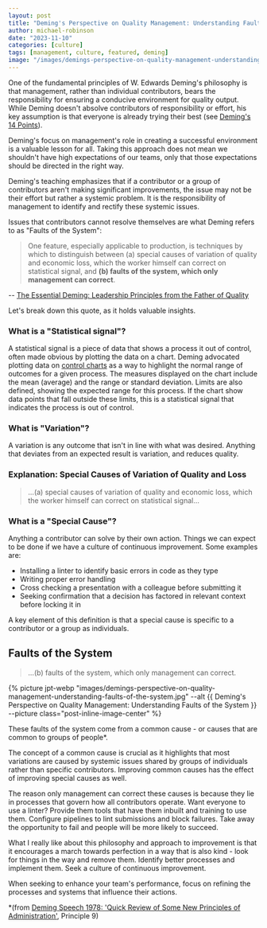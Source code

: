 ```yaml
---
layout: post
title: "Deming's Perspective on Quality Management: Understanding Faults of the System"
author: michael-robinson
date: "2023-11-10"
categories: [culture]
tags: [management, culture, featured, deming]
image: "/images/demings-perspective-on-quality-management-understanding-faults-of-the-system.png"
---
```


One of the fundamental principles of W. Edwards Deming's philosophy is that management, rather than individual contributors, bears the responsibility for ensuring a conducive environment for quality output. While Deming doesn't absolve contributors of responsibility or effort, his key assumption is that everyone is already trying their best (see [Deming's 14 Points](/deming-14-points/)).

Deming's focus on management's role in creating a successful environment is a valuable lesson for all. Taking this approach does not mean we shouldn't have high expectations of our teams, only that those expectations should be directed in the right way.

Deming's teaching emphasizes that if a contributor or a group of contributors aren't making significant improvements, the issue may not be their effort but rather a systemic problem. It is the responsibility of management to identify and rectify these systemic issues.

Issues that contributors cannot resolve themselves are what Deming refers to as "Faults of the System":

> One feature, especially applicable to production, is techniques by which to distinguish between (a) special causes of variation of quality and economic loss, which the worker himself can correct on statistical signal, and **(b) faults of the system, which only management can correct**.

-- [The Essential Deming: Leadership Principles from the Father of Quality](https://learning.oreilly.com/library/view/-/9780071790222/ch01.html)

Let's break down this quote, as it holds valuable insights.

### What is a "Statistical signal"?

A statistical signal is a piece of data that shows a process it out of control, often made obvious by plotting the data on a chart. Deming advocated plotting data on [control charts](https://deming.org/the-first-control-chart/) as a way to highlight the normal range of outcomes for a given process. The measures displayed on the chart include the mean (average) and the range or standard deviation. Limits are also defined, showing the expected range for this process. If the chart show data points that fall outside these limits, this is a statistical signal that indicates the process is out of control.

### What is "Variation"?

A variation is any outcome that isn't in line with what was desired. Anything that deviates from an expected result is variation, and reduces quality.

### Explanation: Special Causes of Variation of Quality and Loss

> ...(a) special causes of variation of quality and economic loss, which the worker himself can correct on statistical signal...

### What is a "Special Cause"?

Anything a contributor can solve by their own action. Things we can expect to be done if we have a culture of continuous improvement. Some examples are:

- Installing a linter to identify basic errors in code as they type
- Writing proper error handling
- Cross checking a presentation with a colleague before submitting it
- Seeking confirmation that a decision has factored in relevant context before locking it in

A key element of this definition is that a special cause is specific to a contributor or a group as individuals.

## Faults of the System

> ...(b) faults of the system, which only management can correct.

{% picture jpt-webp "images/demings-perspective-on-quality-management-understanding-faults-of-the-system.jpg" --alt {{ Deming's Perspective on Quality Management: Understanding Faults of the System }} --picture class="post-inline-image-center" %}

These faults of the system come from a common cause - or causes that are common to groups of people\*.

The concept of a common cause is crucial as it highlights that most variations are caused by systemic issues shared by groups of individuals rather than specific contributors. Improving common causes has the effect of improving special causes as well.

The reason only management can correct these causes is because they lie in processes that govern how all contributors operate. Want everyone to use a linter? Provide them tools that have them inbuilt and training to use them. Configure pipelines to lint submissions and block failures. Take away the opportunity to fail and people will be more likely to succeed.

What I really like about this philosophy and approach to improvement is that it encourages a march towards perfection in a way that is also kind - look for things in the way and remove them. Identify better processes and implement them. Seek a culture of continuous improvement.

When seeking to enhance your team's performance, focus on refining the processes and systems that influence their actions.

\*(from [Deming Speech 1978: 'Quick Review of Some New Principles of Administration'](https://www.qualitydigest.com/inside/management-article/deming-speech-1978-quick-review-some-new-principles-administration-112421), Principle 9)
